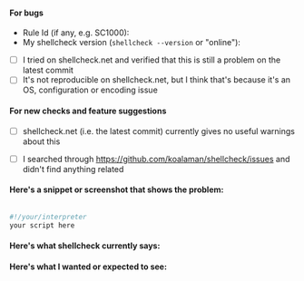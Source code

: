 #### For bugs
- Rule Id (if any, e.g. SC1000): 
- My shellcheck version (`shellcheck --version` or "online"): 
- [ ] I tried on shellcheck.net and verified that this is still a problem on the latest commit
- [ ] It's not reproducible on shellcheck.net, but I think that's because it's an OS, configuration or encoding issue

#### For new checks and feature suggestions
- [ ] shellcheck.net (i.e. the latest commit) currently gives no useful warnings about this
- [ ] I searched through https://github.com/koalaman/shellcheck/issues and didn't find anything related


#### Here's a snippet or screenshot that shows the problem:

```sh

#!/your/interpreter
your script here

```

#### Here's what shellcheck currently says:



#### Here's what I wanted or expected to see:


